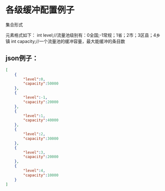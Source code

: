 # 各级缓冲配置例子
集合形式

元素格式如下：
     int level;//流量池级别有：0全国;-1常规；1省；2市；3区县；4乡镇
    int capacity;//一个流量池的缓冲容量，最大能缓冲的条目数
    
    
## json例子：

```json
[
    {
        "level":0,
        "capacity":50000
    },
    {
        "level":-1,
        "capacity":20000
    },
    {
        "level":1,
        "capacity":40000
    },
    {
        "level":2,
        "capacity":30000
    },
    {
        "level":3,
        "capacity":20000
    },
    {
        "level":4,
        "capacity":10000
    }
]
```
